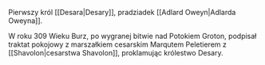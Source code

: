 Pierwszy król [[Desara|Desary]], pradziadek [[Adlard Oweyn|Adlarda Oweyna]].

W roku 309 Wieku Burz, po wygranej bitwie nad Potokiem Groton, podpisał traktat pokojowy z marszałkiem cesarskim Marqutem Peletierem z [[Shavolon|cesarstwa Shavolon]], proklamując królestwo Desary.